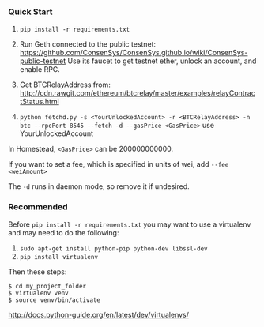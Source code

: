 ### Quick Start

1. `pip install -r requirements.txt`

1. Run Geth connected to the public testnet: https://github.com/ConsenSys/ConsenSys.github.io/wiki/ConsenSys-public-testnet  Use its faucet to get testnet ether, unlock an account, and enable RPC.

1. Get BTCRelayAddress from: http://cdn.rawgit.com/ethereum/btcrelay/master/examples/relayContractStatus.html

1. `python fetchd.py -s <YourUnlockedAccount> -r <BTCRelayAddress> -n btc --rpcPort 8545 --fetch -d --gasPrice <GasPrice>`  use YourUnlockedAccount

In Homestead, `<GasPrice>` can be 200000000000.

If you want to set a fee, which is specified in units of wei, add `--fee <weiAmount>`

The `-d` runs in daemon mode, so remove it if undesired.


### Recommended

Before `pip install -r requirements.txt` you may want to use a virtualenv and
may need to do the following:

1. `sudo apt-get install python-pip python-dev libssl-dev`
1. `pip install virtualenv`

Then these steps:
```
$ cd my_project_folder
$ virtualenv venv
$ source venv/bin/activate
```
http://docs.python-guide.org/en/latest/dev/virtualenvs/
